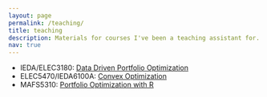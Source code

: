 ```yaml
---
layout: page
permalink: /teaching/
title: teaching
description: Materials for courses I've been a teaching assistant for.
nav: true
---
```


   * IEDA/ELEC3180: [Data Driven Portfolio Optimization](https://canvas.ust.hk/courses/29151/assignments/syllabus)
   * ELEC5470/IEDA6100A: [Convex Optimization](https://canvas.ust.hk/courses/39069/assignments/syllabus)
   * MAFS5310: [Portfolio Optimization with R](https://canvas.ust.hk/courses/38925/assignments/syllabus)
